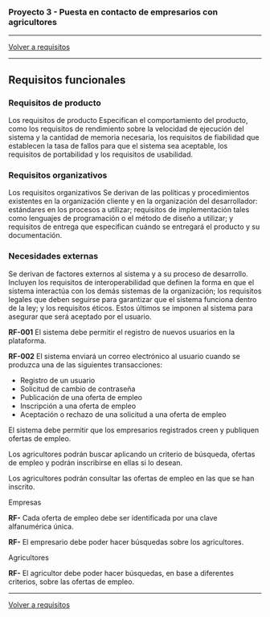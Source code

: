 ### Proyecto 3 - Puesta en contacto de empresarios con agricultores

---

[Volver a requisitos](./02-requirement.md)

---

## Requisitos funcionales

### Requisitos de producto

Los requisitos de producto Especifican el comportamiento del producto, como los requisitos de rendimiento sobre la velocidad de ejecución del sistema y la cantidad de memoria necesaria, los requisitos de fiabilidad que establecen la tasa de fallos para que el sistema sea aceptable, los requisitos de portabilidad y los requisitos de usabilidad.

### Requisitos organizativos

Los requisitos organizativos Se derivan de las políticas y procedimientos existentes en la organización cliente y en la organización del desarrollador: estándares en los procesos a utilizar; requisitos de implementación tales como lenguajes de programación o el método de diseño a utilizar; y requisitos de entrega que especifican cuándo se entregará el producto y su documentación.

### Necesidades externas

Se derivan de factores externos al sistema y a su proceso de desarrollo. Incluyen los requisitos de interoperabilidad que definen la forma en que el sistema interactúa con los demás sistemas de la organización; los requisitos legales que deben seguirse para garantizar que el sistema funciona dentro de la ley; y los requisitos éticos. Estos últimos se imponen al sistema para asegurar que será aceptado por el usuario.

__RF-001__ El sistema debe permitir el registro de nuevos usuarios en la plataforma.

__RF-002__ El sistema enviará un correo electrónico al usuario cuando se produzca una de las siguientes transacciones:
* Registro de un usuario
* Solicitud de cambio de contraseña
* Publicación de una oferta de empleo
* Inscripción a una oferta de empleo
* Aceptación o rechazo de una solicitud a una oferta de empleo

El sistema debe permitir que los empresarios registrados creen y publiquen ofertas de empleo.

Los agricultores podrán buscar aplicando un criterio de búsqueda, ofertas de empleo y podrán inscribirse en ellas si lo desean.

Los agricultores podrán consultar las ofertas de empleo en las que se han inscrito.

Empresas


__RF-__ Cada oferta de empleo debe ser identificada por una clave alfanumérica única.

__RF-__ El empresario debe poder hacer búsquedas sobre los agricultores.


Agricultores

__RF-__ El agricultor debe poder hacer búsquedas, en base a diferentes criterios, sobre las ofertas de empleo.


---

[Volver a requisitos](./02-requirement.md)
